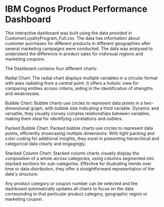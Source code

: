 # IBM Cognos Product Performance Dashboard
This interactive dashboard was built using the data provided in CustomerLoyaltyProgram_Full.csv. The data has information about customer purchases for different products in different geographies after several marketing campaigns were conducted. The data was analysed to understand the difference in product sales for indivisual regions and marketing coupons. 

The Dashboard contains four different charts:

Radial Chart:
The radial chart displays multiple variables in a circular format with axes radiating from a central point. It offers a holistic view for comparing entities across criteria, aiding in the identification of strengths and weaknesses.

Bubble Chart:
Bubble charts use circles to represent data points in a two-dimensional graph, with bubble size indicating a third variable. Dynamic and versatile, they visually convey complex relationships between variables, making them ideal for identifying correlations and outliers.

Packed Bubble Chart:
Packed bubble charts use circles to represent data points, efficiently showcasing multiple dimensions. With tight packing and color coding for additional insights, they excel in presenting hierarchical and categorical data clearly and engagingly.

Stacked Column Chart:
Stacked column charts visually display the composition of a whole across categories, using columns segmented into stacked sections for sub-categories. Effective for illustrating trends over time or data distribution, they offer a straightforward representation of the data's structure.

Any product category or coupon number can be selected and the dashboard automatically updates all charts to focus on the data corresonding to that particular product category, geographic region or marketing coupon.
